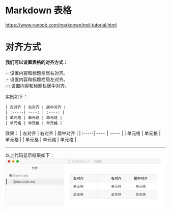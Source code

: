 # Markdown 表格
https://www.runoob.com/markdown/md-tutorial.html    
# 对齐方式

**我们可以设置表格的对齐方式：**

-: 设置内容和标题栏居右对齐。   
:- 设置内容和标题栏居左对齐。   
:-: 设置内容和标题栏居中对齐。  

实例如下：

```
| 左对齐 | 右对齐 | 居中对齐 |
| :-----| ----: | :----: |
| 单元格 | 单元格 | 单元格 |
| 单元格 | 单元格 | 单元格 | 
```
效果：
| 左对齐 | 右对齐 | 居中对齐 |
| :-----| ----: | :----: |
| 单元格 | 单元格 | 单元格 |
| 单元格 | 单元格 | 单元格 |

---
以上代码显示结果如下：  
![1](image/1.png)